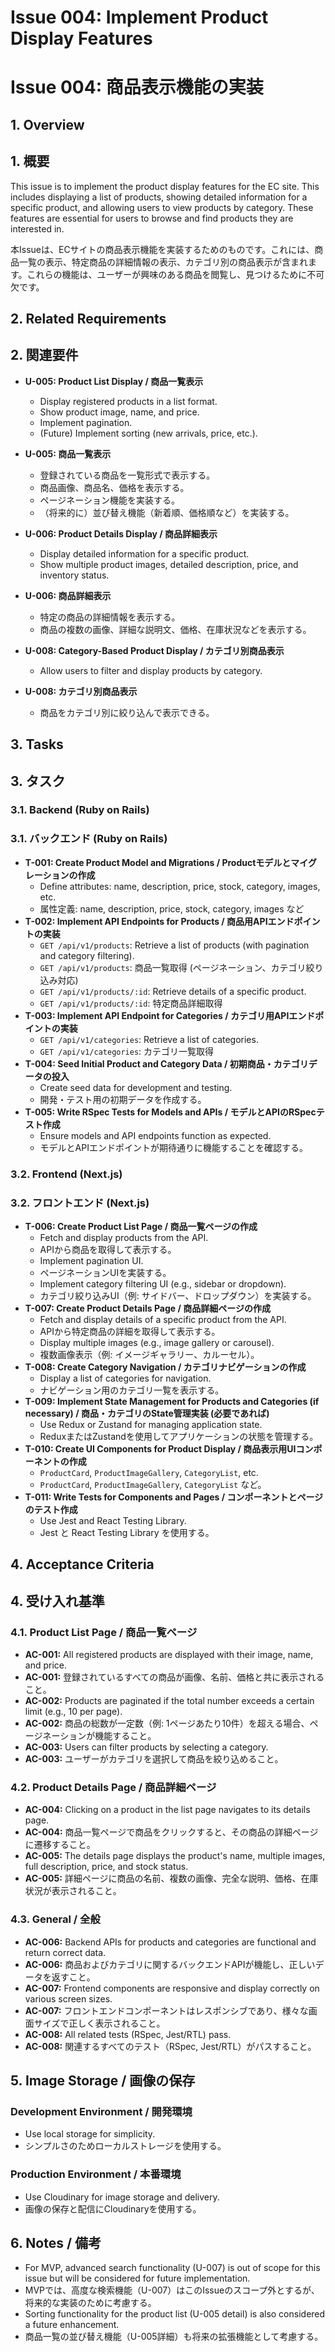 # Issue 004: Implement Product Display Features
# Issue 004: 商品表示機能の実装

## 1. Overview
## 1. 概要

This issue is to implement the product display features for the EC site. This includes displaying a list of products, showing detailed information for a specific product, and allowing users to view products by category. These features are essential for users to browse and find products they are interested in.

本Issueは、ECサイトの商品表示機能を実装するためのものです。これには、商品一覧の表示、特定商品の詳細情報の表示、カテゴリ別の商品表示が含まれます。これらの機能は、ユーザーが興味のある商品を閲覧し、見つけるために不可欠です。

## 2. Related Requirements
## 2. 関連要件

- **U-005: Product List Display / 商品一覧表示**
  - Display registered products in a list format.
  - Show product image, name, and price.
  - Implement pagination.
  - (Future) Implement sorting (new arrivals, price, etc.).
- **U-005: 商品一覧表示**
  - 登録されている商品を一覧形式で表示する。
  - 商品画像、商品名、価格を表示する。
  - ページネーション機能を実装する。
  - （将来的に）並び替え機能（新着順、価格順など）を実装する。

- **U-006: Product Details Display / 商品詳細表示**
  - Display detailed information for a specific product.
  - Show multiple product images, detailed description, price, and inventory status.
- **U-006: 商品詳細表示**
  - 特定の商品の詳細情報を表示する。
  - 商品の複数の画像、詳細な説明文、価格、在庫状況などを表示する。

- **U-008: Category-Based Product Display / カテゴリ別商品表示**
  - Allow users to filter and display products by category.
- **U-008: カテゴリ別商品表示**
  - 商品をカテゴリ別に絞り込んで表示できる。

## 3. Tasks
## 3. タスク

### 3.1. Backend (Ruby on Rails)
### 3.1. バックエンド (Ruby on Rails)

- **T-001: Create Product Model and Migrations / Productモデルとマイグレーションの作成**
  - Define attributes: name, description, price, stock, category, images, etc.
  - 属性定義: name, description, price, stock, category, images など
- **T-002: Implement API Endpoints for Products / 商品用APIエンドポイントの実装**
  - `GET /api/v1/products`: Retrieve a list of products (with pagination and category filtering).
  - `GET /api/v1/products`: 商品一覧取得 (ページネーション、カテゴリ絞り込み対応)
  - `GET /api/v1/products/:id`: Retrieve details of a specific product.
  - `GET /api/v1/products/:id`: 特定商品詳細取得
- **T-003: Implement API Endpoint for Categories / カテゴリ用APIエンドポイントの実装**
  - `GET /api/v1/categories`: Retrieve a list of categories.
  - `GET /api/v1/categories`: カテゴリ一覧取得
- **T-004: Seed Initial Product and Category Data / 初期商品・カテゴリデータの投入**
  - Create seed data for development and testing.
  - 開発・テスト用の初期データを作成する。
- **T-005: Write RSpec Tests for Models and APIs / モデルとAPIのRSpecテスト作成**
  - Ensure models and API endpoints function as expected.
  - モデルとAPIエンドポイントが期待通りに機能することを確認する。

### 3.2. Frontend (Next.js)
### 3.2. フロントエンド (Next.js)

- **T-006: Create Product List Page / 商品一覧ページの作成**
  - Fetch and display products from the API.
  - APIから商品を取得して表示する。
  - Implement pagination UI.
  - ページネーションUIを実装する。
  - Implement category filtering UI (e.g., sidebar or dropdown).
  - カテゴリ絞り込みUI（例: サイドバー、ドロップダウン）を実装する。
- **T-007: Create Product Details Page / 商品詳細ページの作成**
  - Fetch and display details of a specific product from the API.
  - APIから特定商品の詳細を取得して表示する。
  - Display multiple images (e.g., image gallery or carousel).
  - 複数画像表示（例: イメージギャラリー、カルーセル）。
- **T-008: Create Category Navigation / カテゴリナビゲーションの作成**
  - Display a list of categories for navigation.
  - ナビゲーション用のカテゴリ一覧を表示する。
- **T-009: Implement State Management for Products and Categories (if necessary) / 商品・カテゴリのState管理実装 (必要であれば)**
  - Use Redux or Zustand for managing application state.
  - ReduxまたはZustandを使用してアプリケーションの状態を管理する。
- **T-010: Create UI Components for Product Display / 商品表示用UIコンポーネントの作成**
  - `ProductCard`, `ProductImageGallery`, `CategoryList`, etc.
  - `ProductCard`, `ProductImageGallery`, `CategoryList` など。
- **T-011: Write Tests for Components and Pages / コンポーネントとページのテスト作成**
  - Use Jest and React Testing Library.
  - Jest と React Testing Library を使用する。

## 4. Acceptance Criteria
## 4. 受け入れ基準

### 4.1. Product List Page / 商品一覧ページ
- **AC-001:** All registered products are displayed with their image, name, and price.
- **AC-001:** 登録されているすべての商品が画像、名前、価格と共に表示されること。
- **AC-002:** Products are paginated if the total number exceeds a certain limit (e.g., 10 per page).
- **AC-002:** 商品の総数が一定数（例: 1ページあたり10件）を超える場合、ページネーションが機能すること。
- **AC-003:** Users can filter products by selecting a category.
- **AC-003:** ユーザーがカテゴリを選択して商品を絞り込めること。

### 4.2. Product Details Page / 商品詳細ページ
- **AC-004:** Clicking on a product in the list page navigates to its details page.
- **AC-004:** 商品一覧ページで商品をクリックすると、その商品の詳細ページに遷移すること。
- **AC-005:** The details page displays the product's name, multiple images, full description, price, and stock status.
- **AC-005:** 詳細ページに商品の名前、複数の画像、完全な説明、価格、在庫状況が表示されること。

### 4.3. General / 全般
- **AC-006:** Backend APIs for products and categories are functional and return correct data.
- **AC-006:** 商品およびカテゴリに関するバックエンドAPIが機能し、正しいデータを返すこと。
- **AC-007:** Frontend components are responsive and display correctly on various screen sizes.
- **AC-007:** フロントエンドコンポーネントはレスポンシブであり、様々な画面サイズで正しく表示されること。
- **AC-008:** All related tests (RSpec, Jest/RTL) pass.
- **AC-008:** 関連するすべてのテスト（RSpec, Jest/RTL）がパスすること。

## 5. Image Storage / 画像の保存

### Development Environment / 開発環境
- Use local storage for simplicity.
- シンプルさのためローカルストレージを使用する。

### Production Environment / 本番環境
- Use Cloudinary for image storage and delivery.
- 画像の保存と配信にCloudinaryを使用する。

## 6. Notes / 備考
- For MVP, advanced search functionality (U-007) is out of scope for this issue but will be considered for future implementation.
- MVPでは、高度な検索機能（U-007）はこのIssueのスコープ外とするが、将来的な実装のために考慮する。
- Sorting functionality for the product list (U-005 detail) is also considered a future enhancement.
- 商品一覧の並び替え機能（U-005詳細）も将来の拡張機能として考慮する。
